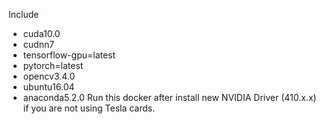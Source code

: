 Include 
- cuda10.0
- cudnn7
- tensorflow-gpu=latest
- pytorch=latest
- opencv3.4.0
- ubuntu16.04
- anaconda5.2.0
Run this docker after install new NVIDIA Driver (410.x.x) if you are not using Tesla cards.